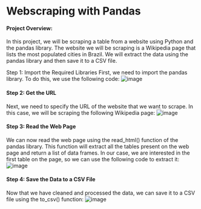 # Webscraping with Pandas

#### Project Overview:
In this project, we will be scraping a table from a website using Python and the pandas library. The website we will be scraping is a Wikipedia page that lists the most populated cities in Brazil. We will extract the data using the pandas library and then save it to a CSV file.

Step 1: Import the Required Libraries
First, we need to import the pandas library. To do this, we use the following code:
![image](https://user-images.githubusercontent.com/86577716/222773863-3ee9cc9d-3c25-430b-ac00-5261f873b646.png)

#### Step 2: Get the URL
Next, we need to specify the URL of the website that we want to scrape. In this case, we will be scraping the following Wikipedia page:
![image](https://user-images.githubusercontent.com/86577716/222774419-6f3aa5e1-9c4c-4b68-806f-6518cf6904fc.png)

#### Step 3: Read the Web Page
We can now read the web page using the read_html() function of the pandas library. This function will extract all the tables present on the web page and return a list of data frames. In our case, we are interested in the first table on the page, so we can use the following code to extract it:
![image](https://user-images.githubusercontent.com/86577716/222774744-f4e10545-96a6-457e-b6c7-2471db7b3ef9.png)

#### Step 4: Save the Data to a CSV File
Now that we have cleaned and processed the data, we can save it to a CSV file using the to_csv() function:
![image](https://user-images.githubusercontent.com/86577716/222774966-8c93aa24-801e-4bd8-b5bd-13b4a634554f.png)
